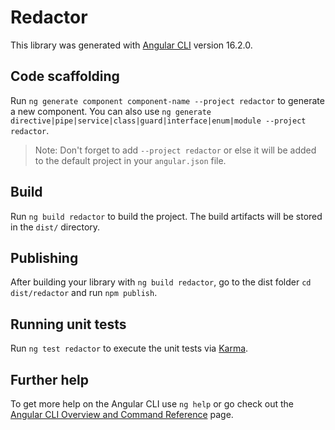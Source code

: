 # Redactor

This library was generated with [Angular CLI](https://github.com/angular/angular-cli) version 16.2.0.

## Code scaffolding

Run `ng generate component component-name --project redactor` to generate a new component. You can also use `ng generate directive|pipe|service|class|guard|interface|enum|module --project redactor`.
> Note: Don't forget to add `--project redactor` or else it will be added to the default project in your `angular.json` file. 

## Build

Run `ng build redactor` to build the project. The build artifacts will be stored in the `dist/` directory.

## Publishing

After building your library with `ng build redactor`, go to the dist folder `cd dist/redactor` and run `npm publish`.

## Running unit tests

Run `ng test redactor` to execute the unit tests via [Karma](https://karma-runner.github.io).

## Further help

To get more help on the Angular CLI use `ng help` or go check out the [Angular CLI Overview and Command Reference](https://angular.io/cli) page.
